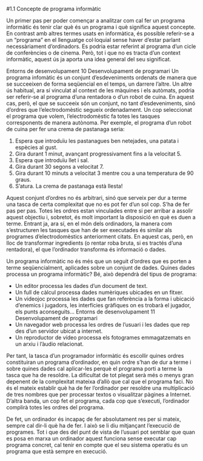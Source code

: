 #1.1 Concepte de programa informàtic

Un primer pas per poder començar a analitzar com cal fer un programa informàtic
és tenir clar què és un programa i què significa aquest concepte. En contrast amb
altres termes usats en informàtica, és possible referir-se a un “programa” en el
llenguatge col·loquial sense haver d’estar parlant necessàriament d’ordinadors. Es
podria estar referint al programa d’un cicle de conferències o de cinema. Però, tot
i que no es tracta d’un context informàtic, aquest ús ja aporta una idea general del
seu significat.

Entorns de desenvolupament 10 Desenvolupament de programari
Un programa infomàtic és un conjunt d’esdeveniments ordenats de manera
que se succeeixen de forma seqüencial en el temps, un darrere l’altre.
Un altre ús habitual, ara sí vinculat al context de les màquines i els autòmats,
podria ser referir-se al programa d’una rentadora o d’un robot de cuina. En aquest
cas, però, el que se succeeix són un conjunt, no tant d’esdeveniments, sinó d’ordres
que l’electrodomèstic segueix ordenadament. Un cop seleccionat el programa que
volem, l’electrodomèstic fa totes les tasques corresponents de manera autònoma.
Per exemple, el programa d’un robot de cuina per fer una crema de pastanaga seria:

1. Espera que introduïu les pastanagues ben netejades, una patata i espècies al
gust.
2. Gira durant 1 minut, avançant progressivament fins a la velocitat 5.
3. Espera que introduïu llet i sal.
4. Gira durant 30 segons a velocitat 7.
5. Gira durant 10 minuts a velocitat 3 mentre cou a una temperatura de 90
graus.
6. S’atura. La crema de pastanaga està llesta!

Aquest conjunt d’ordres no és arbitrari, sinó que serveix per dur a terme una tasca
de certa complexitat que no es pot fer d’un sol cop. S’ha de fer pas per pas. Totes
les ordres estan vinculades entre si per arribar a assolir aquest objectiu i, sobretot,
és molt important la disposició en què es duen a terme.
Entrant ja, ara sí, en el món dels ordinadors, la manera com s’estructuren les
tasques que han de ser executades és similar als programes d’electrodomèstics
anteriorment citats. En aquest cas, però, en lloc de transformar ingredients (o
rentar roba bruta, si es tractés d’una rentadora), el que l’ordinador transforma és
informació o dades.

Un programa informàtic no és més que un seguit d’ordres que es porten a
terme seqüencialment, aplicades sobre un conjunt de dades.
Quines dades processa un programa informàtic? Bé, això dependrà del tipus de
programa:
* Un editor processa les dades d’un document de text.
* Un full de càlcul processa dades numèriques ubicades en un fitxer.
* Un videojoc processa les dades que fan referència a la forma i ubicació
d’enemics i jugadors, les interfícies gràfiques on es trobarà el jugador, els
punts aconseguits...
Entorns de desenvolupament 11 Desenvolupament de programari
* Un navegador web processa les ordres de l’usuari i les dades que rep des
d’un servidor ubicat a internet.
* Un reproductor de vídeo processa els fotogrames emmagatzemats en un
arxiu i l’àudio relacionat.

Per tant, la tasca d’un programador informàtic és escollir quines ordres constituiran
un programa d’ordinador, en quin ordre s’han de dur a terme i sobre quines
dades cal aplicar-les perquè el programa porti a terme la tasca que ha de resoldre.
La dificultat de tot plegat serà més o menys gran depenent de la complexitat
mateixa d’allò que cal que el programa faci. No és el mateix establir què ha de
fer l’ordinador per resoldre una multiplicació de tres nombres que per processar
textos o visualitzar pàgines a Internet.
D’altra banda, un cop fet el programa, cada cop que s’executi, l’ordinador complirà
totes les ordres del programa.

De fet, un ordinador és incapaç de fer absolutament res per si mateix, sempre
cal dir-li què ha de fer. I això se li diu mitjançant l’execució de programes. Tot
i que des del punt de vista de l’usuari pot semblar que quan es posa en marxa
un ordinador aquest funciona sense executar cap programa concret, cal tenir en
compte que el seu sistema operatiu és un programa que està sempre en execució.
